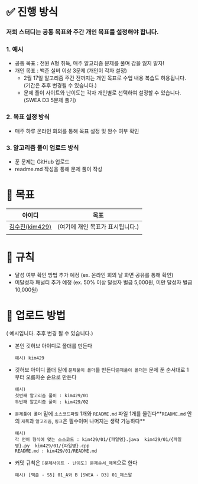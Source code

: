 # ✅ 진행 방식

### 저희 스터디는 **공통 목표**와 주간 **개인 목표**를 설정해야 합니다.

### 1. 예시

- 공통 목표 : 전원 A형 취득, 매주 알고리즘 문제를 풀며 감을 잃지 말자!
- 개인 목표 : 백준 실버 이상 3문제 (개인이 각자 설정)
    - 2월 17일 알고리즘 주간 전까지는 개인 목표로 수업 내용 복습도 허용됩니다. (기간은 추후 변경될 수 있습니다.)
    - 문제 풀이 사이트와 난이도는 각자 개인별로 선택하여 설정할 수 있습니다. (SWEA D3 5문제 풀기)

### 2. 목표 설정 방식

- 매주 하루 온라인 회의를 통해 목표 설정 및 완수 여부 확인

### 3. 알고리즘 풀이 업로드 방식

- 푼 문제는 GitHub 업로드
- readme.md 작성을 통해 문제 풀이 작성

# 🎯 목표

|         **아이디** |                          **목표** |
| --- | --- |
| [김수진(kim429)](https://github.com/kim429) | (여기에 개인 목표가 표시됩니다.) |
|  |  |

# 💸 규칙

- 달성 여부 확인 방법 추가 예정 (ex. 온라인 회의 날 화면 공유를 통해 확인)
- 미달성자 패널티 추가 예정 (ex. 50% 이상 달성자 벌금 5,000원, 미만 달성자 벌금 10,000원)

# **📂 업로드 방법**

( 예시입니다. 추후 변경 될 수 있습니다.)

- 본인 깃허브 아이디로 폴더를 만든다
    
    ```
    예시) kim429
    
    ```
    
- 깃허브 아이디 폴더 밑에 `문제풀이 폴더`를 만든다`문제풀이 폴더`는 문제 푼 순서대로 1부터 오름차순 순으로 만든다
    
    ```
    예시)
    첫번째 알고리즘 풀이 : kim429/01
    두번째 알고리즘 풀이 : kim429/02
    
    ```
    
- `문제풀이 폴더` 밑에 `소스코드파일` 1개와 `README.md` 파일 1개를 올린다**`README.md` 안의 `제목`과 `알고리즘`, `링크`은 필수이며 나머지는 생략 가능하다**
    
    ```
    예시)
    각 언어 형식에 맞는 소스코드 : kim429/01/{파일명}.java  kim429/01/{파일명}.py  kim429/01/{파일명}.cpp
    README.md : kim429/01/README.md
    
    ```
    
- 커밋 규칙은 `[문제사이트 - 난이도] 문제순서_제목`으로 한다
    
    `예시)
    [백준 - S5] 01_A와 B [SWEA - D3] 01_체스말`
